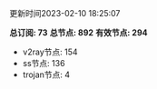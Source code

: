 更新时间2023-02-10 18:25:07

**总订阅: 73**
**总节点: 892**
**有效节点: 294**
- v2ray节点: 154
- ss节点: 136
- trojan节点: 4
